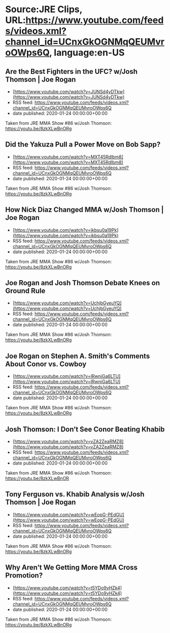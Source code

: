 # Source:JRE Clips, URL:https://www.youtube.com/feeds/videos.xml?channel_id=UCnxGkOGNMqQEUMvroOWps6Q, language:en-US

## Are the Best Fighters in the UFC? w/Josh Thomson | Joe Rogan
 - [https://www.youtube.com/watch?v=JUNSd4yDTkw](https://www.youtube.com/watch?v=JUNSd4yDTkw)
 - RSS feed: https://www.youtube.com/feeds/videos.xml?channel_id=UCnxGkOGNMqQEUMvroOWps6Q
 - date published: 2020-01-24 00:00:00+00:00

Taken from JRE MMA Show #86 w/Josh Thomson:
https://youtu.be/8zkXLwBnORg

## Did the Yakuza Pull a Power Move on Bob Sapp?
 - [https://www.youtube.com/watch?v=MXT45Rdlbm8](https://www.youtube.com/watch?v=MXT45Rdlbm8)
 - RSS feed: https://www.youtube.com/feeds/videos.xml?channel_id=UCnxGkOGNMqQEUMvroOWps6Q
 - date published: 2020-01-24 00:00:00+00:00

Taken from JRE MMA Show #86 w/Josh Thomson: https://youtu.be/8zkXLwBnORg

## How Nick Diaz Changed MMA w/Josh Thomson | Joe Rogan
 - [https://www.youtube.com/watch?v=ikbsu0a19Pk](https://www.youtube.com/watch?v=ikbsu0a19Pk)
 - RSS feed: https://www.youtube.com/feeds/videos.xml?channel_id=UCnxGkOGNMqQEUMvroOWps6Q
 - date published: 2020-01-24 00:00:00+00:00

Taken from JRE MMA Show #86 w/Josh Thomson:
https://youtu.be/8zkXLwBnORg

## Joe Rogan and Josh Thomson Debate Knees on Ground Rule
 - [https://www.youtube.com/watch?v=UchjbGyeuYQ](https://www.youtube.com/watch?v=UchjbGyeuYQ)
 - RSS feed: https://www.youtube.com/feeds/videos.xml?channel_id=UCnxGkOGNMqQEUMvroOWps6Q
 - date published: 2020-01-24 00:00:00+00:00

Taken from JRE MMA Show #86 w/Josh Thomson: https://youtu.be/8zkXLwBnORg

## Joe Rogan on Stephen A. Smith's Comments About Conor vs. Cowboy
 - [https://www.youtube.com/watch?v=lRwniGa6LTU](https://www.youtube.com/watch?v=lRwniGa6LTU)
 - RSS feed: https://www.youtube.com/feeds/videos.xml?channel_id=UCnxGkOGNMqQEUMvroOWps6Q
 - date published: 2020-01-24 00:00:00+00:00

Taken from JRE MMA Show #86 w/Josh Thomson:
https://youtu.be/8zkXLwBnORg

## Josh Thomson: I Don’t See Conor Beating Khabib
 - [https://www.youtube.com/watch?v=vZA2ZeaRMZ8](https://www.youtube.com/watch?v=vZA2ZeaRMZ8)
 - RSS feed: https://www.youtube.com/feeds/videos.xml?channel_id=UCnxGkOGNMqQEUMvroOWps6Q
 - date published: 2020-01-24 00:00:00+00:00

Taken from JRE MMA Show #86 w/Josh Thomson: https://youtu.be/8zkXLwBnOR

## Tony Ferguson vs. Khabib Analysis w/Josh Thomson | Joe Rogan
 - [https://www.youtube.com/watch?v=wEopG-PEdGU](https://www.youtube.com/watch?v=wEopG-PEdGU)
 - RSS feed: https://www.youtube.com/feeds/videos.xml?channel_id=UCnxGkOGNMqQEUMvroOWps6Q
 - date published: 2020-01-24 00:00:00+00:00

Taken from JRE MMA Show #86 w/Josh Thomson:
https://youtu.be/8zkXLwBnORg

## Why Aren’t We Getting More MMA Cross Promotion?
 - [https://www.youtube.com/watch?v=t5YDo9yHZk4](https://www.youtube.com/watch?v=t5YDo9yHZk4)
 - RSS feed: https://www.youtube.com/feeds/videos.xml?channel_id=UCnxGkOGNMqQEUMvroOWps6Q
 - date published: 2020-01-24 00:00:00+00:00

Taken from JRE MMA Show #86 w/Josh Thomson: https://youtu.be/8zkXLwBnORg

